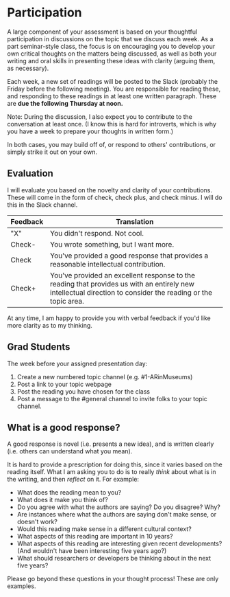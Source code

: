 # Participation

A large component of your assessment is based on your thoughtful participation in discussions on the topic that we discuss each week. As a part seminar-style class, the focus is on encouraging you to develop your own critical thoughts on the matters being discussed, as well as both your writing and oral skills in presenting these ideas with clarity (arguing them, as necessary).

Each week, a new set of readings will be posted to the Slack (probably the Friday before the following meeting). You are responsible for reading these, and responding to these readings in at least one written paragraph. These are **due the following Thursday at noon.**

Note: During the discussion, I also expect you to contribute to the conversation at least once. (I know this is hard for introverts, which is why you have a week to prepare your thoughts in written form.)

In both cases, you may build off of, or respond to others' contributions, or simply strike it out on your own.

## Evaluation

I will evaluate you based on the novelty and clarity of your contributions. These will come in the form of check, check plus, and check minus. I will do this in the Slack channel.

| Feedback | Translation |
|----------|-------------|
| "X"      | You didn't respond. Not cool. |
| Check-   | You wrote something, but I want more. |
| Check    | You've provided a good response that provides a reasonable intellectual contribution. |
| Check+   | You've provided an excellent response to the reading that provides us with an entirely new intellectual direction to consider the reading or the topic area. |

At any time, I am happy to provide you with verbal feedback if you'd like more clarity as to my thinking.

## Grad Students

The week before your assigned presentation day:

1. Create a new numbered topic channel (e.g. #1-ARinMuseums)
2. Post a link to your topic webpage
3. Post the reading you have chosen for the class
4. Post a message to the #general channel to invite folks to your topic channel. 

## What is a good response?

A good response is novel (i.e. presents a new idea), and is written clearly (i.e. others can understand what you mean).

It is hard to provide a prescription for doing this, since it varies based on the reading itself. What I am asking you to do is to really *think* about what is in the writing, and then *reflect* on it. For example:

* What does the reading mean to you? 
* What does it make you think of?
* Do you agree with what the authors are saying? Do you disagree? Why? 
* Are instances where what the authors are saying don't make sense, or doesn't work?
* Would this reading make sense in a different cultural context?
* What aspects of this reading are important in 10 years?
* What aspects of this reading are interesting given recent developments? (And wouldn't have been interesting five years ago?)
* What should researchers or developers be thinking about in the next five years?

Please go beyond these questions in your thought process! These are only examples.